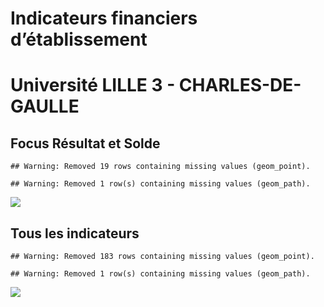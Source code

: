 Indicateurs financiers d’établissement
================

# Université LILLE 3 - CHARLES-DE-GAULLE

## Focus Résultat et Solde

    ## Warning: Removed 19 rows containing missing values (geom_point).

    ## Warning: Removed 1 row(s) containing missing values (geom_path).

![](/home/julien/repo/cpesr/RFC/Finances/Etablissements/université_lille_3___charles_de_gaulle_files/figure-gfm/etab.focus-1.png)<!-- -->

## Tous les indicateurs

    ## Warning: Removed 183 rows containing missing values (geom_point).

    ## Warning: Removed 1 row(s) containing missing values (geom_path).

![](/home/julien/repo/cpesr/RFC/Finances/Etablissements/université_lille_3___charles_de_gaulle_files/figure-gfm/etab-1.png)<!-- -->
